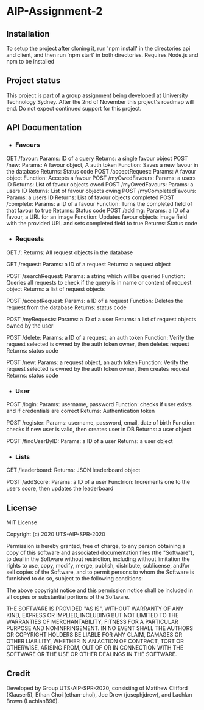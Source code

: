 # AIP-Assignment-2


## Installation

To setup the project after cloning it, run 'npm install' in the directories api and client, and then run 'npm start' in both directories. 
Requires Node.js and npm to be installed

## Project status

This project is part of a group assignment being developed at University Technology Sydney. After the 2nd of November
this project's roadmap will end. Do not expect continued support for this project.

## API Documentation

- ### Favours

GET /favour:
    Params: ID of a query
    Returns: a single favour object
POST /new:
    Params: A favour object, A auth token
    Function: Saves a new favour in the database
    Returns: Status code
POST /acceptRequest:
    Params: A favour object
    Function: Accepts a favour
POST /myOwedFavours:
    Params: a users ID
    Returns: List of favour objects owed
POST /myOwedFavours:
    Params: a users ID
    Returns: List of favour objects owing
POST /myCompletedFavours:
    Params: a users ID
    Returns: List of favour objects completed
POST /complete:
    Params: a ID of a favour
    Function: Turns the completed field of that favour to true
    Returns: Status code
POST /addImg:
    Params: a ID of a favour, a URL for an image
    Function: Updates favour objects image field with the provided URL and sets completed field to true
    Returns: Status code

- ### Requests

GET /:
    Returns: All request objects in the database

GET /request:
    Params: a ID of a request
    Returns: a request object

POST /searchRequest:
    Params: a string which will be queried
    Function: Queries all requests to check if the query is in name or content of request object
    Returns: a list of request objects

POST /acceptRequest:
    Params: a ID of a request
    Function: Deletes the request from the database
    Returns: status code

POST /myRequests:
    Params: a ID of a user
    Returns: a list of request objects owned by the user

POST /delete:
    Params: a ID of a request, an auth token
    Function: Verify the request selected is owned by the auth token owner, then deletes request
    Returns: status code

POST /new:
    Params: a request object, an auth token
    Function: Verify the request selected is owned by the auth token owner, then creates request
    Returns: status code

- ### User

POST /login:
    Params: username, password
    Function: checks if user exists and if credentials are correct
    Returns: Authentication token

POST /register:
    Params: username, password, email, date of birth
    Function: checks if new user is valid, then creates user in DB
    Returns: a user object

POST /findUserByID:
    Params: a ID of a user
    Returns: a user object

- ### Lists

GET /leaderboard:
    Returns: JSON leaderboard object

POST /addScore:
    Params: a ID of a user
    Functrion: Increments one to the users score, then updates the leaderboard

## License

MIT License

Copyright (c) 2020 UTS-AIP-SPR-2020

Permission is hereby granted, free of charge, to any person obtaining a copy
of this software and associated documentation files (the "Software"), to deal
in the Software without restriction, including without limitation the rights
to use, copy, modify, merge, publish, distribute, sublicense, and/or sell
copies of the Software, and to permit persons to whom the Software is
furnished to do so, subject to the following conditions:

The above copyright notice and this permission notice shall be included in all
copies or substantial portions of the Software.

THE SOFTWARE IS PROVIDED "AS IS", WITHOUT WARRANTY OF ANY KIND, EXPRESS OR
IMPLIED, INCLUDING BUT NOT LIMITED TO THE WARRANTIES OF MERCHANTABILITY,
FITNESS FOR A PARTICULAR PURPOSE AND NONINFRINGEMENT. IN NO EVENT SHALL THE
AUTHORS OR COPYRIGHT HOLDERS BE LIABLE FOR ANY CLAIM, DAMAGES OR OTHER
LIABILITY, WHETHER IN AN ACTION OF CONTRACT, TORT OR OTHERWISE, ARISING FROM,
OUT OF OR IN CONNECTION WITH THE SOFTWARE OR THE USE OR OTHER DEALINGS IN THE
SOFTWARE.

## Credit

Developed by Group UTS-AIP-SPR-2020, consisting of Matthew Clifford (Klauser5), Ethan Choi (ethan-choi), Joe Drew (josephjdrew), and Lachlan Brown (LachlanB96).

